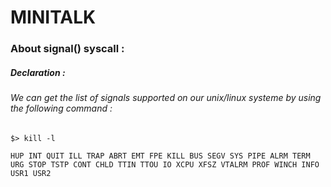 # MINITALK

    
### About signal() syscall :
##### Declaration :
     
###### We can get the list of signals supported on our unix/linux systeme by using the following command :
```
$> kill -l
```
```
HUP INT QUIT ILL TRAP ABRT EMT FPE KILL BUS SEGV SYS PIPE ALRM TERM URG STOP TSTP CONT CHLD TTIN TTOU IO XCPU XFSZ VTALRM PROF WINCH INFO USR1 USR2
``` 
    
